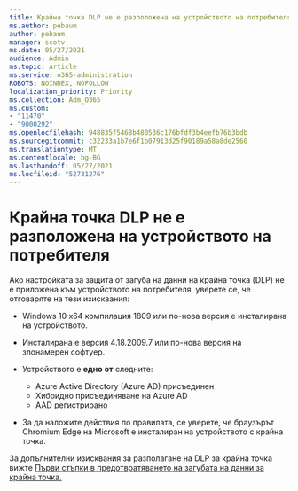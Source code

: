 ```yaml
---
title: Крайна точка DLP не е разположена на устройството на потребителя
ms.author: pebaum
author: pebaum
manager: scotv
ms.date: 05/27/2021
audience: Admin
ms.topic: article
ms.service: o365-administration
ROBOTS: NOINDEX, NOFOLLOW
localization_priority: Priority
ms.collection: Adm_O365
ms.custom:
- "11470"
- "9000292"
ms.openlocfilehash: 948835f5468b480536c176bfdf3b4eefb76b3bdb
ms.sourcegitcommit: c32233a1b7e6f1b07913d25f90189a58a8de2560
ms.translationtype: MT
ms.contentlocale: bg-BG
ms.lasthandoff: 05/27/2021
ms.locfileid: "52731276"
---
```

# <a name="endpoint-dlp-not-deployed-to-users-device"></a>Крайна точка DLP не е разположена на устройството на потребителя

Ако настройката за защита от загуба на данни на крайна точка (DLP) не е приложена към устройството на потребителя, уверете се, че отговаряте на тези изисквания:

- Windows 10 x64 компилация 1809 или по-нова версия е инсталирана на устройството.
- Инсталирана е версия 4.18.2009.7 или по-нова версия на злонамерен софтуер.
- Устройството е **едно от** следните:
    
    - Azure Active Directory (Azure AD) присъединен
    - Хибридно присъединяване на Azure AD
    - AAD регистрирано

- За да наложите действия по правилата, се уверете, че браузърът Chromium Edge на Microsoft е инсталиран на устройството с крайна точка.

За допълнителни изисквания за разполагане на DLP за крайна точка вижте [Първи стъпки в предотвратяването на загубата на данни за крайна точка.](/microsoft-365/compliance/endpoint-dlp-getting-started#prepare-your-endpoints)
